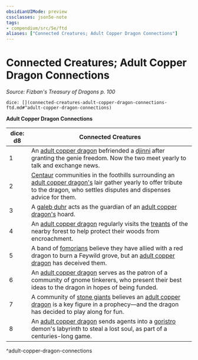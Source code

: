 ```yaml
---
obsidianUIMode: preview
cssclasses: json5e-note
tags:
- compendium/src/5e/ftd
aliases: ["Connected Creatures; Adult Copper Dragon Connections"]
---
```

# Connected Creatures; Adult Copper Dragon Connections
*Source: Fizban's Treasury of Dragons p. 100* 

`dice: [](connected-creatures-adult-copper-dragon-connections-ftd.md#^adult-copper-dragon-connections)`

**Adult Copper Dragon Connections**

| dice: d8 | Connected Creatures |
|----------|---------------------|
| 1 | An [adult copper dragon](/2-Mechanics/CLI/bestiary/dragon/adult-copper-dragon.md) befriended a [djinni](/2-Mechanics/CLI/bestiary/elemental/djinni.md) after granting the genie freedom. Now the two meet yearly to talk and exchange news. |
| 2 | [Centaur](/2-Mechanics/CLI/bestiary/monstrosity/centaur.md) communities in the foothills surrounding an [adult copper dragon's](/2-Mechanics/CLI/bestiary/dragon/adult-copper-dragon.md) lair gather yearly to offer tribute to the dragon, who settles disputes and dispenses advice for them. |
| 3 | A [galeb duhr](/2-Mechanics/CLI/bestiary/elemental/galeb-duhr.md) acts as the guardian of an [adult copper dragon's](/2-Mechanics/CLI/bestiary/dragon/adult-copper-dragon.md) hoard. |
| 4 | An [adult copper dragon](/2-Mechanics/CLI/bestiary/dragon/adult-copper-dragon.md) regularly visits the [treants](/2-Mechanics/CLI/bestiary/plant/treant.md) of the nearby forest to help protect their woods from encroachment. |
| 5 | A band of [fomorians](/2-Mechanics/CLI/bestiary/giant/fomorian.md) believe they have allied with a red dragon to burn a Feywild grove, but an [adult copper dragon](/2-Mechanics/CLI/bestiary/dragon/adult-copper-dragon.md) has deceived them. |
| 6 | An [adult copper dragon](/2-Mechanics/CLI/bestiary/dragon/adult-copper-dragon.md) serves as the patron of a community of gnome tinkerers, who present their best ideas to the dragon in hopes of being funded. |
| 7 | A community of [stone giants](/2-Mechanics/CLI/bestiary/giant/stone-giant.md) believes an [adult copper dragon](/2-Mechanics/CLI/bestiary/dragon/adult-copper-dragon.md) is a key figure in a prophecy—and the dragon has decided to play along for fun. |
| 8 | An [adult copper dragon](/2-Mechanics/CLI/bestiary/dragon/adult-copper-dragon.md) sends agents into a [goristro](/2-Mechanics/CLI/bestiary/fiend/goristro.md) demon's labyrinth to steal a lost soul, as part of a centuries-long game. |
^adult-copper-dragon-connections